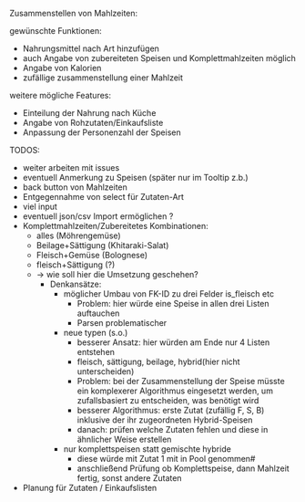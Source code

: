 Zusammenstellen von Mahlzeiten:

gewünschte Funktionen:

* Nahrungsmittel nach Art hinzufügen
* auch Angabe von zubereiteten Speisen und Komplettmahlzeiten möglich
* Angabe von Kalorien
* zufällige zusammenstellung einer Mahlzeit

weitere mögliche Features:
* Einteilung der Nahrung nach Küche
* Angabe von Rohzutaten/Einkaufsliste
* Anpassung der Personenzahl der Speisen


TODOS:
* weiter arbeiten mit issues
* eventuell Anmerkung zu Speisen (später nur im Tooltip z.b.)
* back button von Mahlzeiten
* Entgegennahme von select für Zutaten-Art
* viel input
* eventuell json/csv Import ermöglichen ?
* Komplettmahlzeiten/Zubereitetes Kombinationen:
  * alles (Möhrengemüse)
  * Beilage+Sättigung (Khitaraki-Salat)
  * Fleisch+Gemüse (Bolognese)
  * fleisch+Sättigung (?)
  * → wie soll hier die Umsetzung geschehen?
    * Denkansätze:
      * möglicher Umbau von FK-ID zu drei Felder is_fleisch etc
        * Problem: hier würde eine Speise in allen drei Listen auftauchen
        * Parsen problematischer
      * neue typen (s.o.)
        * besserer Ansatz: hier würden am Ende nur 4 Listen entstehen
        * fleisch, sättigung, beilage, hybrid(hier nicht unterscheiden)
        * Problem: bei der Zusammenstellung der Speise müsste ein komplexerer Algorithmus eingesetzt werden, um zufallsbasiert zu entscheiden, was benötigt wird
        * besserer Algorithmus: erste Zutat (zufällig F, S, B) inklusive der ihr zugeordneten Hybrid-Speisen
        * danach: prüfen welche Zutaten fehlen und diese in ähnlicher Weise erstellen
      * nur komplettspeisen statt gemischte hybride
        * diese würde mit Zutat 1 mit in Pool genommen#
        * anschließend Prüfung ob Komplettspeise, dann Mahlzeit fertig, sonst andere Zutaten
* Planung für Zutaten / Einkaufslisten
